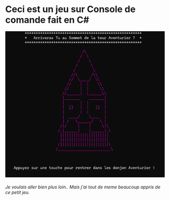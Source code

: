 # Ceci est un jeu sur Console de comande fait en C# 
<img src="Pagedacceuil.png">

###### Je voulais aller bien plus loin.. Mais j'ai tout de meme beaucoup appris de ce petit jeu.

